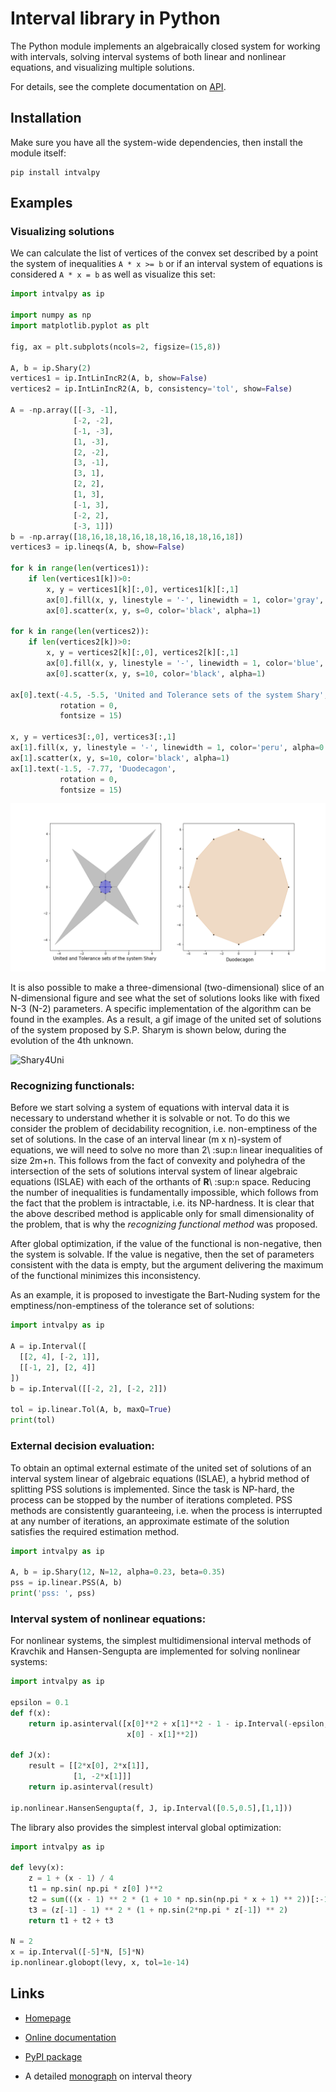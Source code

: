 # Interval library in Python

The Python module implements an algebraically closed system for working with intervals, solving interval systems of both
linear and nonlinear equations, and visualizing multiple solutions.

For details, see the complete documentation on [API](https://intvalpy.readthedocs.io/ru/latest/index.html).

## Installation

Make sure you have all the system-wide dependencies, then install the module itself:
```
pip install intvalpy
```

## Examples

### Visualizing solutions

We can calculate the list of vertices of the convex set described by a point the system of inequalities ``A * x >= b`` or
if an interval system of equations is considered ``A * x = b`` as well as visualize this set:

```python
import intvalpy as ip

import numpy as np
import matplotlib.pyplot as plt

fig, ax = plt.subplots(ncols=2, figsize=(15,8))

A, b = ip.Shary(2)
vertices1 = ip.IntLinIncR2(A, b, show=False)
vertices2 = ip.IntLinIncR2(A, b, consistency='tol', show=False)

A = -np.array([[-3, -1],
              [-2, -2],
              [-1, -3],
              [1, -3],
              [2, -2],
              [3, -1],
              [3, 1],
              [2, 2],
              [1, 3],
              [-1, 3],
              [-2, 2],
              [-3, 1]])
b = -np.array([18,16,18,18,16,18,18,16,18,18,16,18])
vertices3 = ip.lineqs(A, b, show=False)

for k in range(len(vertices1)):
    if len(vertices1[k])>0:
        x, y = vertices1[k][:,0], vertices1[k][:,1]
        ax[0].fill(x, y, linestyle = '-', linewidth = 1, color='gray', alpha=0.5)
        ax[0].scatter(x, y, s=0, color='black', alpha=1)

for k in range(len(vertices2)):
    if len(vertices2[k])>0:
        x, y = vertices2[k][:,0], vertices2[k][:,1]
        ax[0].fill(x, y, linestyle = '-', linewidth = 1, color='blue', alpha=0.3)
        ax[0].scatter(x, y, s=10, color='black', alpha=1)

ax[0].text(-4.5, -5.5, 'United and Tolerance sets of the system Shary',
           rotation = 0,
           fontsize = 15)      

x, y = vertices3[:,0], vertices3[:,1]
ax[1].fill(x, y, linestyle = '-', linewidth = 1, color='peru', alpha=0.3)
ax[1].scatter(x, y, s=10, color='black', alpha=1)
ax[1].text(-1.5, -7.77, 'Duodecagon',
           rotation = 0,
           fontsize = 15)
```
![SolSet](https://raw.githubusercontent.com/AndrosovAS/intvalpy/master/examples/SolSet.png)

It is also possible to make a three-dimensional (two-dimensional) slice of an N-dimensional figure and see what the set of solutions looks like
with fixed N-3 (N-2) parameters. A specific implementation of the algorithm can be found in the examples.
As a result, a gif image of the united set of solutions of the system proposed by S.P. Sharym is shown below, during the evolution of the 4th unknown.

![Shary4Uni](https://raw.githubusercontent.com/AndrosovAS/intvalpy/master/examples/Shary4Uni.gif)

### Recognizing functionals:

Before we start solving a system of equations with interval data it is necessary to understand whether it is solvable or not.
To do this we consider the problem of decidability recognition, i.e. non-emptiness of the set of solutions.
In the case of an interval linear (m x n)-system of equations, we will need to solve no more than 2\ :sup:`n`
linear inequalities of size 2m+n. This follows from the fact of convexity and polyhedra of the intersection of the sets of solutions
interval system of linear algebraic equations (ISLAE) with each of the orthants of **R**\ :sup:`n` space.
Reducing the number of inequalities is fundamentally impossible, which follows from the fact that the problem is intractable,
i.e. its NP-hardness. It is clear that the above described method is applicable only for small dimensionality of the problem,
that is why the *recognizing functional method* was proposed.

After global optimization, if the value of the functional is non-negative, then the system is solvable. If the value is negative,
then the set of parameters consistent with the data is empty, but the argument delivering the maximum of the functional minimizes this inconsistency.

As an example, it is proposed to investigate the Bart-Nuding system for the emptiness/non-emptiness of the tolerance set of solutions:

```python
import intvalpy as ip

A = ip.Interval([
  [[2, 4], [-2, 1]],
  [[-1, 2], [2, 4]]
])
b = ip.Interval([[-2, 2], [-2, 2]])

tol = ip.linear.Tol(A, b, maxQ=True)
print(tol)
```

### External decision evaluation:

To obtain an optimal external estimate of the united set of solutions of an interval system linear of algebraic equations (ISLAE),
a hybrid method of splitting PSS solutions is implemented. Since the task is NP-hard, the process can be stopped by the number of iterations completed.
PSS methods are consistently guaranteeing, i.e. when the process is interrupted at any number of iterations, an approximate estimate of the solution satisfies the required estimation method.

```python
import intvalpy as ip

A, b = ip.Shary(12, N=12, alpha=0.23, beta=0.35)
pss = ip.linear.PSS(A, b)
print('pss: ', pss)
```

### Interval system of nonlinear equations:

For nonlinear systems, the simplest multidimensional interval methods of Kravchik and Hansen-Sengupta are implemented for solving nonlinear systems:

```python
import intvalpy as ip

epsilon = 0.1
def f(x):
    return ip.asinterval([x[0]**2 + x[1]**2 - 1 - ip.Interval(-epsilon, epsilon),
                          x[0] - x[1]**2])

def J(x):    
    result = [[2*x[0], 2*x[1]],
              [1, -2*x[1]]]
    return ip.asinterval(result)

ip.nonlinear.HansenSengupta(f, J, ip.Interval([0.5,0.5],[1,1]))
```

The library also provides the simplest interval global optimization:

```python
import intvalpy as ip

def levy(x):
    z = 1 + (x - 1) / 4
    t1 = np.sin( np.pi * z[0] )**2
    t2 = sum(((x - 1) ** 2 * (1 + 10 * np.sin(np.pi * x + 1) ** 2))[:-1])
    t3 = (z[-1] - 1) ** 2 * (1 + np.sin(2*np.pi * z[-1]) ** 2)
    return t1 + t2 + t3

N = 2
x = ip.Interval([-5]*N, [5]*N)
ip.nonlinear.globopt(levy, x, tol=1e-14)
```

Links
-----

* [Homepage](<https://github.com/AndrosovAS/intvalpy>)

* [Online documentation](<https://intvalpy.readthedocs.io/ru/latest/#>)

* [PyPI package](<https://pypi.org/project/intvalpy/>)

* A detailed [monograph](<http://www.nsc.ru/interval/Library/InteBooks/SharyBook.pdf>) on interval theory
